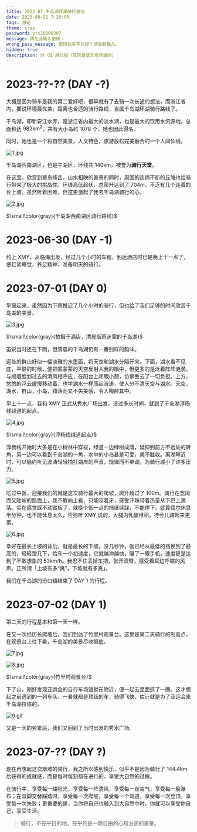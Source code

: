 ```yaml
---
title: 2023-07 千岛湖环湖骑行游记
date: 2023-08-21 7:20:00
tags: 游记
theme: xray
password: yts20100207
message: 请在此输入密码：
wrong_pass_message: 密码似乎不对捏？请重新输入。
hidden: true
description: 非 OI 游记捏（其实是语文老师逼的）
---
```


# 2023-??-?? (DAY -?)

大概是因为骑车是我的第二爱好吧，很早就有了去骑一次长途的想法，而浙江省内，要说环境最优美，距离也合适的骑行路线，当属千岛湖环湖骑行路线了。

千岛湖，即新安江水库，是浙江省内最大的淡水湖，也是最大的饮用水资源地，总面积达 $982 \text{km}^2$，共有大小岛屿 $1078$ 个，她也因此得名。

同时，她也是一个将自然美景，人文特色，旅游放松完美融合的一个人间仙境。

![1.jpg](https://pic-bed-dam.pages.dev/posts/2023-07-千岛湖环湖骑行游记/1.jpg)

千岛湖西南湖区，也是主湖区，环线共 $140 \text{km}$，被誉为**骑行天堂**。

在这里，欣赏到翠岛峰峦，山水相映的美景的同时，周围的连绵不断的丘陵也给骑行带来了极大的挑战性。环线高低起伏，总爬升达到了 $704 \text{m}$，不乏有几个连着的长上坡。虽然听着困难，但这更激起了我去千岛湖骑行的心。

![2.jpg](https://pic-bed-dam.pages.dev/posts/2023-07-千岛湖环湖骑行游记/2.jpg)

$\small\color{gray}{千岛湖西南湖区骑行路线}$

# 2023-06-30 (DAY -1)

约上 XMY，从临海出发，经过几个小时的车程，到达酒店时已是晚上十一点了，便赶紧睡觉，养足精神，准备明天的骑行。

# 2023-07-01 (DAY 0)

早晨起来，虽然因为下雨推迟了几个小时的骑行，但也给了我们足够的时间欣赏千岛湖的美景。

![3.jpg](https://pic-bed-dam.pages.dev/posts/2023-07-千岛湖环湖骑行游记/3.jpg)

$\small\color{gray}{拍摄于酒店，清晨烟雨迷蒙的千岛湖}$

虽说当时还在下雨，但清晨的千岛湖仍有一番别样的韵味。

远处的群山好似一幅淡雅的水墨画，将天空和湖水分隔开来。下面，湖水看不见底，平静的时候，便把雾蒙蒙的天空反射入我的眼中，但更多的是泛着阵阵涟漪，与顺着脸划过去的清风相呼应，在阳台上闭眼小憩，仿佛丢去了一切负担。上方，悠悠的浮云缓慢移动着，也学湖水一样荡起波涛，使人分不清天空与湖水。天空，湖水，群山，小岛，错落而又不失美感，令人陶醉其中。

早上十一点，我和 XMY 正式从秀水广场出发。没过多长时间，就到了千岛湖淳杨线绿道的起点。

![4.jpg](https://pic-bed-dam.pages.dev/posts/2023-07-千岛湖环湖骑行游记/4.jpg)

$\small\color{gray}{淳杨线绿道起点}$

淳杨线开始时大多是在小树林中穿梭，绿道一边绿树成荫，延伸到前方不远处的转角，另一边可以看到千岛湖的一角，水中的小岛甚是可爱，美不胜收。离湖畔近时，可以隐约听见波涛轻轻拍打湖岸的声音，规律而不单调，为骑行减小了许多压力。

![5.jpg](https://pic-bed-dam.pages.dev/posts/2023-07-千岛湖环湖骑行游记/5.jpg)

吃过中饭，迎接我们的就是这次骑行最大的爬坡，爬升超过了 $100 \text{m}$。骑行在宽阔而又陡峭的路面上，我不敢向上看，只能咬着牙，感受汗珠带着热量从下巴上滴落。实在感觉踩不动踏板了，就换个低一点的挡继续踩，不能停下。就算偶尔休息半分钟，也不能休息太久，否则听 XMY 说的，大腿内乳酸堆积，待会儿骑起来更累。

![6.jpg](https://pic-bed-dam.pages.dev/posts/2023-07-千岛湖环湖骑行游记/6.jpg)

幸好在最长上坡的背后，就是最长的下坡。没几秒钟，就已经从最低的挡换到了最高的，轻轻蹬几下，给车一个初速度，它就越冲越快，瞄了一眼手机，速度更是达到了不敢想象的 $53 \text{km/h}$。我忍不住丢掉车把，张开双臂，感受着耳边呼啸的风声。正所谓「上坡有多“爽”，下坡就有多爽」。

我们在千岛湖的汾口镇结束了 DAY 1 的行程。

# 2023-07-02 (DAY 1)

第二天的行程基本和第一天一样。

在又一次经历长爬坡后，我们到达了竹里村观景台。这里是第二天骑行的制高点，在观景台上往下看，千岛湖的美景尽收眼底。

![7.jpg](https://pic-bed-dam.pages.dev/posts/2023-07-千岛湖环湖骑行游记/7.jpg)

![8.jpg](https://pic-bed-dam.pages.dev/posts/2023-07-千岛湖环湖骑行游记/8.jpg)

$\small\color{gray}{竹里村观景台}$

下了山，刚好发现亚运会的自行车场馆就在附近，便一起去里面逛了一圈。这才想起之前遇到的一列车队，一看就都是顶级的车，骑得飞快，估计就是为了亚运会来千岛湖拉练的。

![9.gif](https://pic-bed-dam.pages.dev/posts/2023-07-千岛湖环湖骑行游记/9.gif)

又是一天的劳累后，我们又回到了当时出发的秀水广场。

# 2023-07-?? (DAY ?)

现在再想起这次艰难的骑行，我之所以感到快乐，似乎不是因为骑行了 $144.4 \text{km}$ 后获得的成就感，而是每时每刻都在进行的，享受大自然的过程。

在骑行中，享受每一缕阳光，享受每一阵清风，享受每一丝空气，享受每一股瀑布；在双脚交替踩踏时，享受每一次爬坡，享受每一个弯道，享受每一次登顶，享受每一次失败；更重要的是，当你将自己也融入到大自然中时，你就可以享受你自己，享受生活。

> 骑行，不在乎目的地，在乎的是一颗自由的心和沿途的美景。